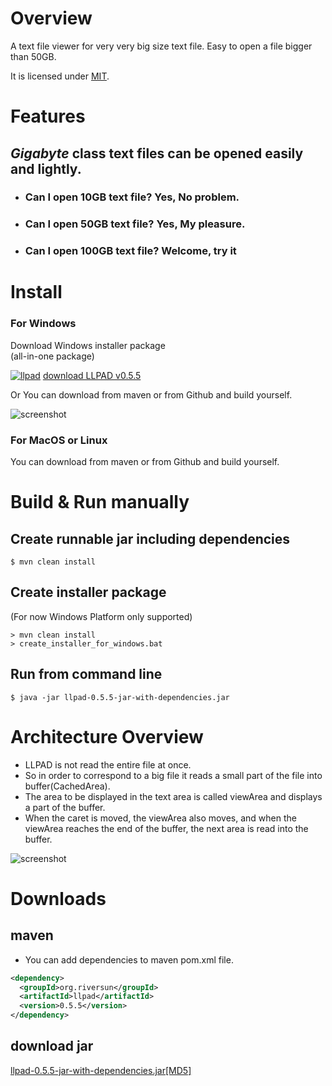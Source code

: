 # Overview
A text file viewer for very very big size text file. Easy to open a file bigger than 50GB.

It is licensed under [MIT](https://opensource.org/licenses/MIT).

# Features
## *Gigabyte* class text files can be opened easily and lightly.

- <h3>Can I open 10GB text file? Yes, No problem.</h3>
- <h3>Can I open 50GB text file? Yes, My pleasure.</h3>
- <h3>Can I open 100GB text file? Welcome, try it</h3>


# Install
### For Windows
Download Windows installer package  
(all-in-one package)

[![llpad](https://riversun.github.io/img/llpad_icon.png
 "llpad")](http://riversun.org/downloads/LLPAD-0.5.5.zip)
[download LLPAD v0.5.5](http://riversun.org/downloads/LLPAD-0.5.5.zip)

Or You can download from maven or from Github and build yourself.

![screenshot](https://riversun.github.io/img/llpad_055.png
 "screenshot")

### For MacOS or Linux
You can download from maven or from Github and build yourself.

# Build & Run manually
## Create runnable jar including dependencies
```
$ mvn clean install
```

## Create installer package
(For now Windows Platform only supported)
```
> mvn clean install
> create_installer_for_windows.bat
```

## Run from command line
```
$ java -jar llpad-0.5.5-jar-with-dependencies.jar
```

# Architecture Overview
- LLPAD is not read the entire file at once.
- So in order to correspond to a big file it reads a small part of the file into buffer(CachedArea).
- The area to be displayed in the text area is called viewArea and displays a part of the buffer.
- When the caret is moved, the viewArea also moves, and when the viewArea reaches the end of the buffer, the next area is read into the buffer.


![screenshot](https://riversun.github.io/img/llpad_split_loading.png
 "screenshot")

 # Downloads

 ## maven
 - You can add dependencies to maven pom.xml file.
 ```xml
 <dependency>
   <groupId>org.riversun</groupId>
   <artifactId>llpad</artifactId>
   <version>0.5.5</version>
 </dependency>
 ```

 ## download jar
 [llpad-0.5.5-jar-with-dependencies.jar](http://repo1.maven.org/maven2/org/riversun/llpad/0.5.5/llpad-0.5.5-jar-with-dependencies.jar)[[MD5]](http://repo1.maven.org/maven2/org/riversun/llpad/0.5.5/llpad-0.5.5-jar-with-dependencies.jar.md5)
